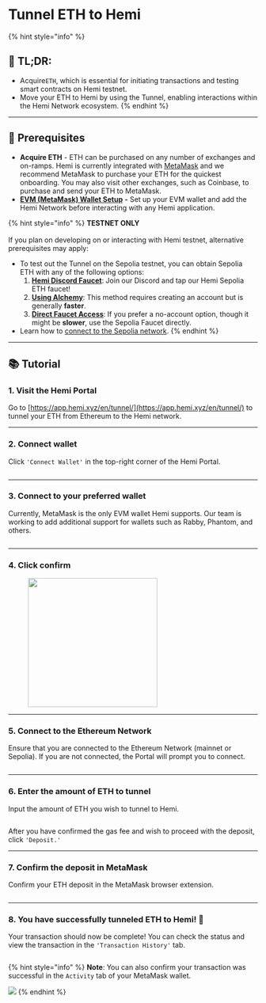 # Tunnel ETH to Hemi

{% hint style="info" %}
## 📜 **TL;DR:**

* Acquire`ETH`, which is essential for initiating transactions and testing smart contracts on Hemi testnet.
* Move your ETH to Hemi by using the Tunnel, enabling interactions within the Hemi Network ecosystem.
{% endhint %}

***

## 🏁 Prerequisites

* **Acquire ETH** - ETH can be purchased on any number of exchanges and on-ramps. Hemi is currently integrated with [MetaMask](https://metamask.io) and we recommend MetaMask to purchase your ETH for the quickest onboarding. You may also visit other exchanges, such as Coinbase, to purchase and send your ETH to MetaMask.
* [**EVM (MetaMask) Wallet Setup**](metamask-wallet-setup.md) **-** Set up your EVM wallet and add the Hemi Network before interacting with any Hemi application.

{% hint style="info" %}
**TESTNET ONLY**\
\
If you plan on developing on or interacting with Hemi testnet, alternative prerequisites may apply:

* To test out the Tunnel on the Sepolia testnet, you can obtain Sepolia ETH with any of the following options:
  1. [**Hemi Discord Faucet**](https://discord.gg/hemixyz): Join our Discord and tap our Hemi Sepolia ETH faucet!
  2. [**Using Alchemy**](https://sepoliafaucet.com/): This method requires creating an account but is generally **faster**.
  3. [**Direct Faucet Access**](https://sepolia-faucet.pk910.de): If you prefer a no-account option, though it might be **slower**, use the Sepolia Faucet directly.
* Learn how to [connect to the Sepolia network](../../main/start-here/developers.md).
{% endhint %}

***

## 📚 Tutorial

### 1. Visit the Hemi Portal&#x20;

Go to [https://app.hemi.xyz/en/tunnel/](https://app.hemi.xyz/en/tunnel/) to tunnel your ETH from Ethereum to the Hemi network.

***

### 2. Connect wallet

Click `'Connect Wallet'` in the top-right corner of the Hemi Portal.

<figure><img src="../../.gitbook/assets/image (71).png" alt=""><figcaption></figcaption></figure>

***

### 3. Connect to your preferred wallet

Currently, MetaMask is the only EVM wallet Hemi supports. Our team is working to add additional  support for wallets such as Rabby, Phantom, and others.

<figure><img src="../../.gitbook/assets/image (73).png" alt=""><figcaption></figcaption></figure>

***

### 4. Click confirm



<figure><img src="../../.gitbook/assets/4b.png" alt="" width="261"><figcaption></figcaption></figure>

***

### 5. Connect to the Ethereum Network

Ensure that you are connected to the Ethereum Network (mainnet or Sepolia). If you are not connected, the Portal will prompt you to connect.

<figure><img src="../../.gitbook/assets/image (76).png" alt=""><figcaption></figcaption></figure>

***

### 6. Enter the amount of ETH to tunnel

Input the amount of ETH you wish to tunnel to Hemi.

<figure><img src="../../.gitbook/assets/image (77).png" alt=""><figcaption></figcaption></figure>

After you have confirmed the gas fee and wish to proceed with the deposit, click `'Deposit.'`

***

### 7. Confirm the deposit in MetaMask

Confirm your ETH deposit in the MetaMask browser extension.

<figure><img src="../../.gitbook/assets/image (78).png" alt=""><figcaption></figcaption></figure>

***

### 8. You have successfully tunneled ETH to Hemi! 🎉

Your transaction should now be complete! You can check the status and view the transaction in the `'Transaction History'` tab.

<figure><img src="../../.gitbook/assets/image (79).png" alt=""><figcaption></figcaption></figure>

{% hint style="info" %}
**Note**: You can also confirm your transaction was successful in the `Activity` tab of your MetaMask wallet.

![](<../../.gitbook/assets/image (80).png>)
{% endhint %}

